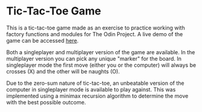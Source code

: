 # Tic-Tac-Toe Game

This is a tic-tac-toe game made as an exercise to practice working with factory functions and modules for The Odin Project. A live demo of the game can be accessed [here](https://kevinwchen.github.io/tic-tac-toe/public).

Both a singleplayer and multiplayer version of the game are available. In the multiplayer version you can pick any unique "marker" for the board. In singleplayer mode the first move (either you or the computer) will always be crosses (X) and the other will be naughts (O).

Due to the zero-sum nature of tic-tac-toe, an unbeatable version of the computer in singleplayer mode is available to play against. This was implemented using a minimax recursion algorithm to determine the move with the best possible outcome.
